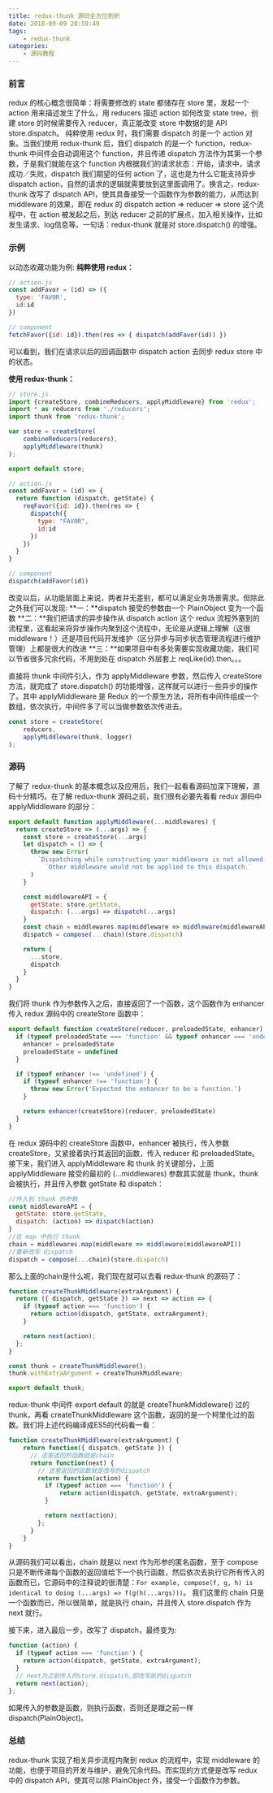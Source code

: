 ```yaml
---
title: redux-thunk 源码全方位剖析
date: 2018-09-09 20:59:49
tags:
    - redux-thunk
categories:
    - 源码教程
---
```


### 前言
redux 的核心概念很简单：将需要修改的 state 都储存在 store 里，发起一个 action 用来描述发生了什么，用 reducers 描述 action 如何改变 state tree，创建 store 的时候需要传入 reducer，真正能改变 store 中数据的是 API store.dispatch。
纯粹使用 redux 时，我们需要 dispatch 的是一个 action 对象。当我们使用 redux-thunk 后，我们 dispatch 的是一个 function，redux-thunk 中间件会自动调用这个 function，并且传递 dispatch 方法作为其第一个参数，于是我们就能在这个 function 内根据我们的请求状态：开始，请求中，请求成功／失败，dispatch 我们期望的任何 action 了，这也是为什么它能支持异步 dispatch action，自然的请求的逻辑就需要放到这里面调用了。换言之，redux-thunk 改写了 dispatch API，使其具备接受一个函数作为参数的能力，从而达到 middleware 的效果，即在 redux 的 dispatch action => reducer => store 这个流程中，在 action 被发起之后，到达 reducer 之前的扩展点，加入相关操作，比如发生请求、log信息等。一句话：redux-thunk 就是对 store.dispatch() 的增强。

### 示例
以动态收藏功能为例:
**纯粹使用 redux：**
```js
// action.js
const addFavor = (id) => ({
  type: 'FAVOR',
  id:id
})

// component
fetchFavor({id: id}).then(res => { dispatch(addFavor(id)) })
```
可以看到，我们在请求以后的回调函数中 dispatch action 去同步 redux store 中的状态。

**使用 redux-thunk：**
``` js
// store.js
import {createStore, combineReducers, applyMiddleware} from 'redux';
import * as reducers from './reducers';
import thunk from 'redux-thunk';

var store = createStore(
	combineReducers(reducers),
	applyMiddleware(thunk)
);

export default store;

// action.js
const addFavor = (id) => {
  return function (dispatch, getState) {
    reqFavor({id: id}).then(res => { 
      dispatch({
        type: "FAVOR",
        id:id
      })
    })
  }
}

// component
dispatch(addFavor(id))
```
改变以后，从功能层面上来说，两者并无差别，都可以满足业务场景需求。但除此之外我们可以发现:
**一：**dispatch 接受的参数由一个 PlainObject 变为一个函数
**二：**我们把请求的异步操作从 dispatch action 这个 redux 流程外塞到的流程里，这看起来将异步操作内聚到这个流程中，无论是从逻辑上理解（这很 middleware！）还是项目代码开发维护（区分异步与同步状态管理流程进行维护管理）上都是很大的改进
**三：**如果项目中有多处需要实现收藏功能，我们可以节省很多冗余代码，不用到处在 dispatch 外层套上 reqLike(id).then。。。

直接将 thunk 中间件引入，作为 applyMiddleware 参数，然后传入 createStore 方法，就完成了 store.dispatch() 的功能增强，这样就可以进行一些异步的操作了。其中 applyMiddleware 是 Redux 的一个原生方法，将所有中间件组成一个数组，依次执行，中间件多了可以当做参数依次传进去。
``` js
const store = createStore(
    reducers, 
    applyMiddleware(thunk, logger)
);
```

### 源码
了解了 redux-thunk 的基本概念以及应用后，我们一起看看源码加深下理解，源码十分精巧。在了解 redux-thunk 源码之前，我们很有必要先看看 redux 源码中 applyMiddleware 的部分：
``` js
export default function applyMiddleware(...middlewares) {
  return createStore => (...args) => {
    const store = createStore(...args)
    let dispatch = () => {
      throw new Error(
        `Dispatching while constructing your middleware is not allowed. ` +
          `Other middleware would not be applied to this dispatch.`
      )
    }

    const middlewareAPI = {
      getState: store.getState,
      dispatch: (...args) => dispatch(...args)
    }
    const chain = middlewares.map(middleware => middleware(middlewareAPI))
    dispatch = compose(...chain)(store.dispatch)

    return {
      ...store,
      dispatch
    }
  }
}
```
我们将 thunk 作为参数传入之后，直接返回了一个函数，这个函数作为 enhancer 传入 redux 源码中的 createStore 函数中：
``` js
export default function createStore(reducer, preloadedState, enhancer) {
  if (typeof preloadedState === 'function' && typeof enhancer === 'undefined') {
    enhancer = preloadedState
    preloadedState = undefined
  }

  if (typeof enhancer !== 'undefined') {
    if (typeof enhancer !== 'function') {
      throw new Error('Expected the enhancer to be a function.')
    }

    return enhancer(createStore)(reducer, preloadedState)
  }
}
```
在 redux 源码中的 createStore 函数中，enhancer 被执行，传入参数 createStore，又紧接着执行其返回的函数，传入 reducer 和 preloadedState。接下来，我们进入 applyMiddleware 和 thunk 的关键部分，上面 applyMiddleware 接受的最初的 (...middlewares) 参数其实就是 thunk，thunk 会被执行，并且传入参数 getState 和 dispatch：
``` js
//传入到 thunk 的参数
const middlewareAPI = {
  getState: store.getState,
  dispatch: (action) => dispatch(action)
}
//在 map 中执行 thunk
chain = middlewares.map(middleware => middleware(middlewareAPI))
//重新改写 dispatch
dispatch = compose(...chain)(store.dispatch)
```
那么上面的chain是什么呢，我们现在就可以去看 redux-thunk 的源码了：
``` js
function createThunkMiddleware(extraArgument) {
  return ({ dispatch, getState }) => next => action => {
    if (typeof action === 'function') {
      return action(dispatch, getState, extraArgument);
    }

    return next(action);
  };
}

const thunk = createThunkMiddleware();
thunk.withExtraArgument = createThunkMiddleware;

export default thunk;
```
redux-thunk 中间件 export default 的就是 createThunkMiddleware() 过的 thunk，再看 createThunkMiddleware 这个函数，返回的是一个柯里化过的函数。我们将上述代码编译成ES5的代码看一看：
``` js
function createThunkMiddleware(extraArgument) {
    return function({ dispatch, getState }) {
      // 这里返回的函数就是chain
      return function(next) {
        // 这里返回的函数就是改写的dispatch
        return function(action) {
          if (typeof action === 'function') {
              return action(dispatch, getState, extraArgument);
          }

          return next(action);
        };
      }
    }
}
```
从源码我们可以看出，chain 就是以 next 作为形参的匿名函数，至于 compose 只是不断传递每个函数的返回值给下一个执行函数，然后依次去执行它所有传入的函数而已，它源码中的注释说的很清楚：`For example, compose(f, g, h) is identical to doing (...args) => f(g(h(...args)))`。
我们这里的 chain 只是一个函数而已，所以很简单，就是执行 chain，并且传入 store.dispatch 作为 next 就行。

接下来，进入最后一步，改写了 dispatch，最终变为:
``` js
function (action) {
  if (typeof action === 'function') {
    return action(dispatch, getState, extraArgument);
  }
  // next为之前传入的store.dispatch,即改写前的dispatch
  return next(action);
};

```
如果传入的参数是函数，则执行函数，否则还是跟之前一样 dispatch(PlainObject)。

### 总结

redux-thunk 实现了相关异步流程内聚到 redux 的流程中，实现 middleware 的功能，也便于项目的开发与维护，避免冗余代码。而实现的方式便是改写 redux 中的 dispatch API，使其可以除 PlainObject 外，接受一个函数作为参数。


